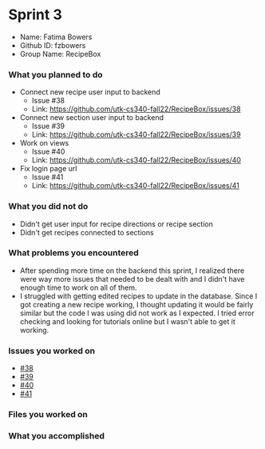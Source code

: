# Sprint 3
- Name: Fatima Bowers
- Github ID: fzbowers
- Group Name: RecipeBox


### What you planned to do
- Connect new recipe user input to backend
  - Issue #38
  - Link: https://github.com/utk-cs340-fall22/RecipeBox/issues/38
- Connect new section user input to backend
  - Issue #39
  - Link: https://github.com/utk-cs340-fall22/RecipeBox/issues/39
- Work on views
  - Issue #40
  - Link: https://github.com/utk-cs340-fall22/RecipeBox/issues/40
- Fix login page url
  - Issue #41
  - Link: https://github.com/utk-cs340-fall22/RecipeBox/issues/41

### What you did not do
- Didn't get user input for recipe directions or recipe section
- Didn't get recipes connected to sections


### What problems you encountered
- After spending more time on the backend this sprint, I realized there were way more issues that needed to be dealt with and I didn't have enough time to work on all of them.
- I struggled with getting edited recipes to update in the database. Since I got creating a new recipe working, I thought updating it would be fairly similar but the code I was using did not work as I expected. I tried error checking and looking for tutorials online but I wasn't able to get it working.


### Issues you worked on
- [#38](https://github.com/utk-cs340-fall22/RecipeBox/issues/38)
- [#39](https://github.com/utk-cs340-fall22/RecipeBox/issues/39)
- [#40](https://github.com/utk-cs340-fall22/RecipeBox/issues/40)
- [#41](https://github.com/utk-cs340-fall22/RecipeBox/issues/41)

### Files you worked on


### What you accomplished

